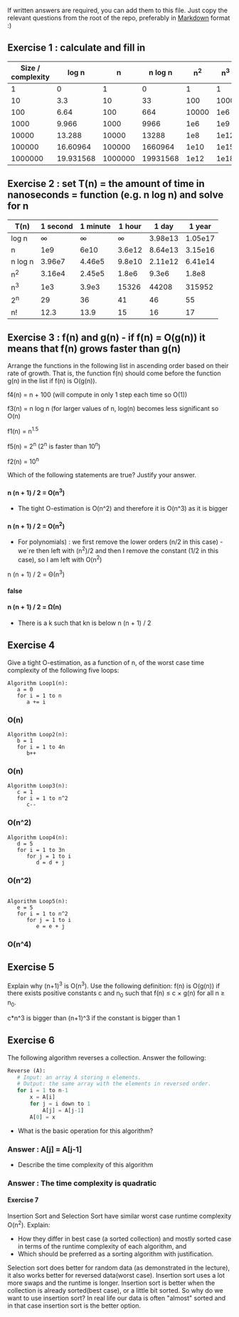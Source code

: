 If written answers are required, you can add them to this file. Just copy the relevant questions from the root of the repo, preferably in [Markdown](https://guides.github.com/features/mastering-markdown/) format :)

## Exercise 1 : calculate and fill in


| Size / complexity |     log n     |       n       |    n log n    |  n<sup>2</sup>   |  n<sup>3</sup>   |   2<sup>n</sup>  |      n!          |
|-------------------|---------------|---------------|---------------|------------------|------------------|------------------|------------------|
| 1                 |0             |1               | 0              |1                  |1                  |2               |1                  |
| 10                |3.3         |10               |33               |100                 |1000              | 1024           |3628800                  |
| 100               |6.64         |100              |664               |10000              |1e6               |1e30            |9e157                  |
| 1000              |9.966         | 1000          | 9966             | 1e6              | 1e9              | 1e301            | 4e2567           |
| 10000             |13.288        |10000           |13288             |1e8               |1e12             |1e3010             |2e35659                  |
| 100000            |16.60964        |100000         |1660964           |1e10             |1e15           |9e30102              |2e456573                  |
| 1000000           |19.931568       |1000000         |19931568         |1e12             |1e18           |9e301029             |8e5565708                  |

## Exercise 2 : set T(n) = the amount of time in nanoseconds = function (e.g. n log n) and solve for n

| T(n)          | 1 second | 1 minute |  1 hour  |  1 day   |  1 year  |
| --------------|----------|----------|----------|----------|----------|
| log n         |&#x221e;  |&#x221e;  | &#x221e; |3.98e13   |1.05e17   |
| n             |1e9       |6e10      | 3.6e12   |8.64e13   |3.15e16   |
| n log n       |3.96e7    |4.46e5    | 9.8e10   |2.11e12   |6.41e14   |
| n<sup>2</sup> |3.16e4    |2.45e5    | 1.8e6    |9.3e6     |1.8e8     |
| n<sup>3</sup> |1e3       |3.9e3     | 15326    |44208     |315952    |
| 2<sup>n</sup> |29        |36        | 41       |46        |55        |
| n!            |12.3      |13.9      | 15       |16        |17        |

## Exercise 3 : f(n) and g(n) - if f(n) = O(g(n)) it means that f(n) grows faster than g(n)

Arrange the functions in the following list in ascending order based on their
rate of growth. That is, the function f(n) should come before the function g(n)
in the list if f(n) is O(g(n)).

f4(n) = n + 100 (will compute in only 1 step each time so O(1))

f3(n) = n log n  (for larger values of n, log(n) becomes less significant so O(n)

f1(n) = n<sup>1.5</sup>

f5(n) = 2<sup>n</sup> (2<sup>n</sup> is faster than 10<sup>n</sup>)

f2(n) = 10<sup>n</sup>


Which of the following statements are true? Justify your answer.

#### n (n + 1) / 2 = O(n<sup>3</sup>)
- The tight O-estimation is O(n^2) and therefore it is O(n^3) as it is bigger

#### n (n + 1) / 2 = O(n<sup>2</sup>)

- For polynomials) : we first remove the lower orders (n/2 in this case) - we´re then left with (n<sup>2</sup>)/2 and then I remove the constant (1/2 in this case), so I am left with O(n<sup>2</sup>)

n (n + 1) / 2 = Θ(n<sup>3</sup>)

#### false 

#### n (n + 1) / 2 = Ω(n)

- There is a k such that kn is below n (n + 1) / 2

## Exercise 4

Give a tight O-estimation, as a function of n, of the worst case time
complexity of the following five loops:

```
Algorithm Loop1(n):
   a = 0
   for i = 1 to n
      a += i
```
### O(n)

```
Algorithm Loop2(n):
   b = 1
   for i = 1 to 4n
      b++
```
### O(n)
```
Algorithm Loop3(n):
   c = 1
   for i = 1 to n^2
      c--
 ```
 ### O(n^2)
```
Algorithm Loop4(n):
   d = 5
   for i = 1 to 3n
      for j = 1 to i
         d = d + j
```
### O(n^2)

```

Algorithm Loop5(n):
   e = 5
   for i = 1 to n^2
      for j = 1 to i
         e = e + j
```
### O(n^4)

## Exercise 5

Explain why (n+1)<sup>3</sup> is O(n<sup>3</sup>). Use the following
definition: f(n) is O(g(n)) if there exists positive constants c and
n<sub>0</sub> such that f(n) &le; c &times; g(n) for all n &ge; n<sub>0</sub>.

c*n^3 is bigger than (n+1)^3 if the constant is bigger than 1

## Exercise 6
The following algorithm reverses a collection.  Answer the following:

```python
Reverse (A):
   # Input: an array A storing n elements.
   # Output: the same array with the elements in reversed order.
   for i = 1 to n-1
       x = A[i]
       for j = i down to 1
           A[j] = A[j-1]
       A[0] = x
```

- What is the basic operation for this algorithm?
### Answer : A[j] = A[j-1]
- Describe the time complexity of this algorithm
### Answer : The time complexity is quadratic 


#### Exercise 7
Insertion Sort and Selection Sort have similar worst case runtime complexity
O(n<sup>2</sup>).  Explain:

- How they differ in best case (a sorted collection) and mostly sorted case in
  terms of the runtime complexity of each algorithm, and
- Which should be preferred as a sorting algorithm with justification.

Selection sort does better for random data (as demonstrated in the lecture), it also works better for reversed data(worst case). Insertion sort uses a lot more swaps and the runtime is longer. Insertion sort is better when the collection is already sorted(best case), or a little bit sorted. So why do we want to use insertion sort? In real life our data is often "almost" sorted and in that case insertion sort is the better option.


